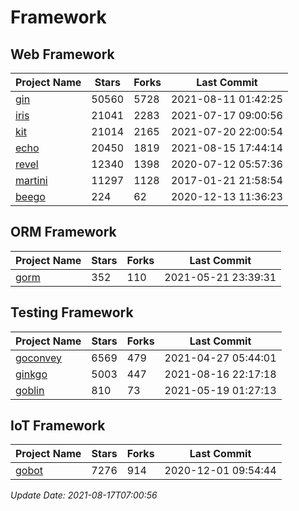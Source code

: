 # Framework

## Web Framework
| Project Name | Stars | Forks | Last Commit |
| ------------ | ----- | ----- | ----------- |
| [gin](https://github.com/gin-gonic/gin) | 50560 | 5728 | 2021-08-11 01:42:25 |
| [iris](https://github.com/kataras/iris) | 21041 | 2283 | 2021-07-17 09:00:56 |
| [kit](https://github.com/go-kit/kit) | 21014 | 2165 | 2021-07-20 22:00:54 |
| [echo](https://github.com/labstack/echo) | 20450 | 1819 | 2021-08-15 17:44:14 |
| [revel](https://github.com/revel/revel) | 12340 | 1398 | 2020-07-12 05:57:36 |
| [martini](https://github.com/go-martini/martini) | 11297 | 1128 | 2017-01-21 21:58:54 |
| [beego](https://github.com/astaxie/beego) | 224 | 62 | 2020-12-13 11:36:23 |

## ORM Framework
| Project Name | Stars | Forks | Last Commit |
| ------------ | ----- | ----- | ----------- |
| [gorm](https://github.com/jinzhu/gorm) | 352 | 110 | 2021-05-21 23:39:31 |

## Testing Framework
| Project Name | Stars | Forks | Last Commit |
| ------------ | ----- | ----- | ----------- |
| [goconvey](https://github.com/smartystreets/goconvey) | 6569 | 479 | 2021-04-27 05:44:01 |
| [ginkgo](https://github.com/onsi/ginkgo) | 5003 | 447 | 2021-08-16 22:17:18 |
| [goblin](https://github.com/franela/goblin) | 810 | 73 | 2021-05-19 01:27:13 |

## IoT Framework
| Project Name | Stars | Forks | Last Commit |
| ------------ | ----- | ----- | ----------- |
| [gobot](https://github.com/hybridgroup/gobot) | 7276 | 914 | 2020-12-01 09:54:44 |

*Update Date: 2021-08-17T07:00:56*